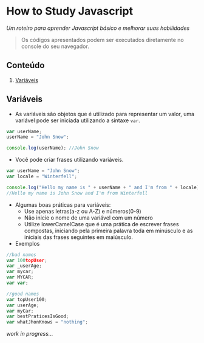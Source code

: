 # How to Study Javascript
 *Um roteiro para aprender Javascript básico e melhorar suas habilidades*

> Os códigos apresentados podem ser executados diretamente no console do seu navegador.

## Conteúdo
1.  [Variáveis](#variaveis)

## Variáveis
+ As variáveis são objetos que é utilizado para representar um valor, uma variável pode ser iniciada utilizando a sintaxe `var`.
```javascript
var userName;
userName = "John Snow";

console.log(userName); //John Snow
```
+ Você pode criar frases utilizando variáveis.
```javascript
var userName = "John Snow";
var locale = "Winterfell";

console.log("Hello my name is " + userName + " and I'm from " + locale);
//Hello my name is John Snow and I'm from Winterfell
```
+ Algumas boas práticas para variáveis:
    -   Use apenas letras(a-z ou A-Z) e números(0-9)
    -   Não inicie o nome de uma variável com um número
    -   Utilize lowerCamelCase que é uma prática de escrever frases compostas, iniciando pela primeira palavra toda em minúsculo e as iniciais das frases seguintes em maiúsculo.
+ Exemplos
```javascript
//bad names
var 100topUser;
var _userAge;
var mycar;
var MYCAR;
var var;

//good names
var topUser100;
var userAge;
var myCar;
var bestPraticesIsGood;
var whatJhonKnows = "nothing";
```

*work in progress...*
